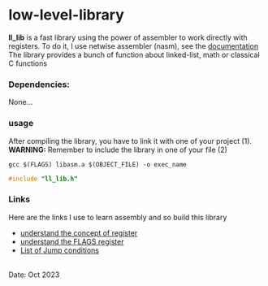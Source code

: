 # low-level-library
**ll_lib** is a fast library using the power of assembler to work directly with registers. To do it, I use netwise assembler (nasm), see the [documentation](https://www.nasm.us/)<br>
The library provides a bunch of function about linked-list, math or classical C functions
### Dependencies:
None...

### usage
After compiling the library, you have to link it with one of your project (1). **WARNING:** Remember to include the library in one of your file (2)
```shell
gcc $(FLAGS) libasm.a $(OBJECT_FILE) -o exec_name
```
```C
#include "ll_lib.h"
```

### Links
Here are the links I use to learn assembly and so build this library
* [understand the concept of register](https://tirkarp.medium.com/understanding-x86-assembly-5d7d637efb5)
* [understand the FLAGS register](https://fr.wikipedia.org/wiki/RFLAGS)
* [List of Jump conditions](https://www.gladir.com/LEXIQUE/ASM/jumpif.htm)
<br>
Date: Oct 2023
